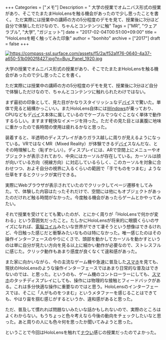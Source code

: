 +++
Categories = ["メモ"]
Description = "   大学の授業でオムニバス形式の授業があり、そこでたまたまHoloLensを触る機会があったので少し思ったことを書く。  ただ実際には授業中の講師の方の5分程度のデモを見て、授業後に3分ほど自分で体験しただけなので、ちゃんとコンテンツに触"
Tags = ["MR", "ウェアラブル", "大学", "ガジェット"]
date = "2017-02-04T00:51:00+09:00"
title = "HoloLensを軽く触ってみた印象"
author = "bonhito"
archive = ["2017"]
draft = false
+++

<body>
<p><a href="https://compass-ssl.surface.com/assets/f5/2a/f52a1f76-0640-4a37-a650-51b0902f8427.jpg?n=Buy_Panel_1920.jpg" class="http-image" target="_blank"><img src="https://compass-ssl.surface.com/assets/f5/2a/f52a1f76-0640-4a37-a650-51b0902f8427.jpg?n=Buy_Panel_1920.jpg" class="http-image" alt="https://compass-ssl.surface.com/assets/f5/2a/f52a1f76-0640-4a37-a650-51b0902f8427.jpg?n=Buy_Panel_1920.jpg"></a></p>

<p>大学の授業でオムニバス形式の授業があり、そこでたまたまHoloLensを触る機会があったので少し思ったことを書く。</p>

<p>ただ実際には授業中の講師の方の5分程度のデモを見て、授業後に3分ほど自分で体験しただけなので、ちゃんとコンテンツに触れられたわけではない。</p>

<p>まず最初の印象として、見た目がかなりスタイリッシュなデ<a class="keyword" href="http://d.hatena.ne.jp/keyword/%A5%D0%A5%A4">バイ</a>スで驚いた。単体で見ると結構かっこいい。またHoloLens自体には<a class="keyword" href="http://d.hatena.ne.jp/keyword/Windows">Windows</a>が乗っており、CPUなどもデ<a class="keyword" href="http://d.hatena.ne.jp/keyword/%A5%D0%A5%A4">バイ</a>ス本体に属しているのでケーブルでつなぐことなく単体で動作するらしい。ますます軽快なイメージを持った。ただその見た目とは裏腹に地味に重かったので長時間の使用は疲れるかなと思った。</p>

<p>装着すると、半透明のディスプレイがありガラス越しに周りが見えるようになっている。VRではなくMR（Mixed Reality）が体験できるデ<a class="keyword" href="http://d.hatena.ne.jp/keyword/%A5%D0%A5%A4">バイ</a>スなんだな、とその時理解した（恥ずかしい）。ディスプレイには、ARで空間上にメニューやオブジェクトが表示されており、中央にはカーソルが存在している。カーソルは顔が向いている方向（視線方向）に対応しているらしく、このカーソルを対象に合わせつつ、およそ自分の視界に入るくらいの範囲で「手でものをつまむ」ような仕草をするとクリックが実行できる。</p>

<p>実際にWebブラウザが表示されていたのでクリックしてページ遷移をしてみた。で、体験した内容はたったそれだけで、空間には他にもオブジェクトがあったのだけれど触る時間がなかった。今度触る機会があったらゲームとかやってみたい。</p>

<p>それで授業を受けてとても驚いたのが、とにかく周りが「HoloLensで何かが変わる」という雰囲気だったこと。たしかにHoloLensが将来的に眼鏡くらいのサイズになれば、<a class="keyword" href="http://d.hatena.ne.jp/keyword/%C5%C5%C7%BE%A5%B3%A5%A4%A5%EB">電脳コイル</a>みたいな世界ができて凄そうという想像はできるけれど、今日触った感じだと衝撃みたいなものは特になかった。唯一感じたのはその操作インターフェースのやりにくさで、頭部を動かしてカーソルを動かすというのは単に自分が見たい方向を見る以上に細かい動作が必要なので、ストレスフルに感じた。クリック動作もあまり感度が良くなくて違和感があった。</p>

<p>また家に向かいながら、今の主流なゲーム機や急速に普及した<a class="keyword" href="http://d.hatena.ne.jp/keyword/%A5%B9%A5%DE%A5%DB">スマホ</a>を見ても、現状のHoloLensのような操作インターフェースではあまり日常的な普及はできないのでは、と思った。というのも、ゲーム機のコントローラーにしても、<a class="keyword" href="http://d.hatena.ne.jp/keyword/%A5%B9%A5%DE%A5%DB">スマホ</a>のタッチディスプレイにしても、操作には物理的な接触とフィードバックがある。これは多分快適な操作に重要なのではと思う。HoloLensのインターフェースでは、そこに「人がものをつまむ」というメタファーを感じることはできても、やはり宙を掴む感じがするというか、違和感があると思った。</p>

<p>ただ、普及して慣れれば問題ないみたいな話かもしれないので、実際のところはよくわからない。もうちょっと色々考えなら今後の動向をチェックしたいなと思った。あと周りの人にも色々何を思ったか聞いてみようと思った。</p>

<p>ということで今回はHoloLensを触れて<a class="keyword" href="http://d.hatena.ne.jp/keyword/%A5%CA%A5%A6%A4%A4">ナウい</a>感じの授業だったのでよかった。</p>
</body>
